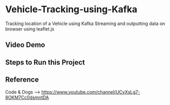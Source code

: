 # Vehicle-Tracking-using-Kafka
Tracking location of a Vehicle using Kafka Streaming and outputting data on browser using leaflet.js

## Video Demo

## Steps to Run this Project

## Reference
Code & Dogs --> https://www.youtube.com/channel/UCyXsLg7-8OKM7Cc0dsmntDA

